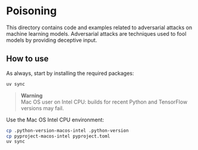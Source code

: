 # Poisoning

This directory contains code and examples related to adversarial attacks on machine learning models. Adversarial attacks are techniques used to fool models by providing deceptive input.

## How to use

As always, start by installing the required packages:

```bash
uv sync
```

> **Warning**  
> Mac OS user on Intel CPU: builds for recent Python and TensorFlow versions may fail.

Use the Mac OS Intel CPU environment:

```bash
cp .python-version-macos-intel .python-version
cp pyproject-macos-intel pyproject.toml
uv sync
```
